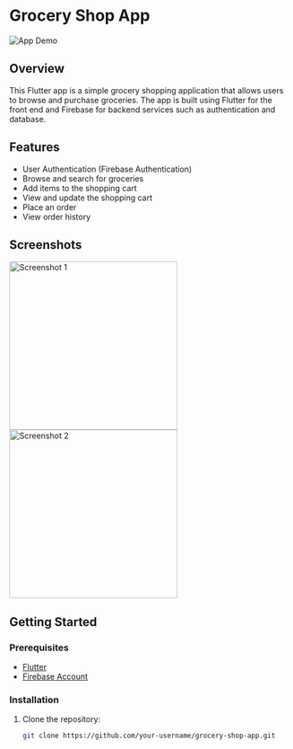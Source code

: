 # Grocery Shop App

![App Demo](https://github.com/riyasx7/grocery/assets/137524841/79a51842-ea3a-4ce7-b530-6c6d6781e24c)

## Overview

This Flutter app is a simple grocery shopping application that allows users to browse and purchase groceries. The app is built using Flutter for the front end and Firebase for backend services such as authentication and database.

## Features

- User Authentication (Firebase Authentication)
- Browse and search for groceries
- Add items to the shopping cart
- View and update the shopping cart
- Place an order
- View order history

## Screenshots

<img src="https://github.com/riyasx7/grocery/assets/137524841/58c41483-f46b-4b32-a5f6-502e45769a1e" alt="Screenshot 1" width="300"/>      <img src="https://github.com/riyasx7/grocery/assets/137524841/9000b09b-421d-4331-bcd0-e6c2a8e290f9" alt="Screenshot 2" width="300"/>


## Getting Started

### Prerequisites

- [Flutter](https://flutter.dev/docs/get-started/install)
- [Firebase Account](https://console.firebase.google.com/)

### Installation

1. Clone the repository:

   ```bash
   git clone https://github.com/your-username/grocery-shop-app.git
